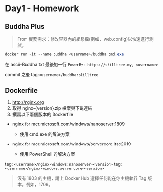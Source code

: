 # Day1 - Homework

## Buddha Plus

> From 實務需求：修改容器內的組態檔(例如，web.config)以快速進行測試。

```powershell
docker run -it --name buddha <username>/buddha cmd.exe
```

在 ascii-Buddha.txt 最後加一行 `PowerBy: https://skilltree.my, <username>`

commit 之後 tag:`<username>/buddha:skilltree`

## Dockerfile

1. http://nginx.org
2. 取得 nginx-{version}.zip 檔案與下載連結
3. 撰寫以下兩個版本的 Dockerfile

- nginx for mcr.microsoft.com/windows/nanoserver:1809
    - 使用 cmd.exe 的解決方案

- nginx for mcr.microsoft.com/windows/servercore:ltsc2019
    - 使用 PowerShell 的解決方案

tag: `<username>/nginx-windows:nanoserver-<version>`
tag: `<username>/nginx-windows:servercore-<version>`

> 沒有 1803 的主機，請上 Docker Hub 選擇任何能在你主機執行 Tag 版本。例如，1709。